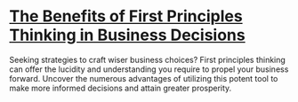 
# [The Benefits of First Principles Thinking in Business Decisions](https://www.mindhaste.com/t/first-principles-thinking/the-benefits-of-first-principles-thinking-in-business-decisions-474)

Seeking strategies to craft wiser business choices? First principles thinking can offer the lucidity and understanding you require to propel your business forward. Uncover the numerous advantages of utilizing this potent tool to make more informed decisions and attain greater prosperity.
    